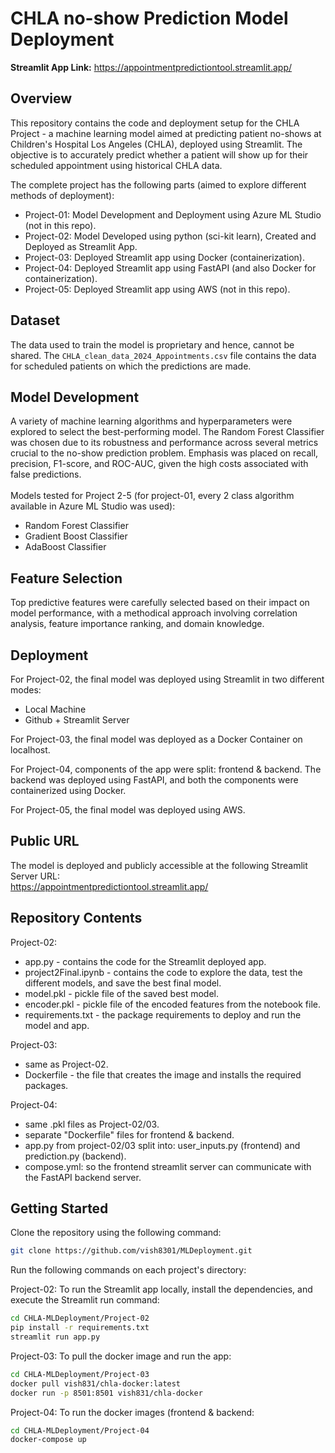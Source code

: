 # CHLA no-show Prediction Model Deployment


**Streamlit App Link:** https://appointmentpredictiontool.streamlit.app/


## Overview
This repository contains the code and deployment setup for the CHLA Project - a machine learning model aimed at predicting patient no-shows at Children's Hospital Los Angeles (CHLA), deployed using Streamlit. The objective is to accurately predict whether a patient will show up for their scheduled appointment using historical CHLA data.

The complete project has the following parts (aimed to explore different methods of deployment):
- Project-01: Model Development and Deployment using Azure ML Studio (not in this repo).
- Project-02: Model Developed using python (sci-kit learn), Created and Deployed as Streamlit App.
- Project-03: Deployed Streamlit app using Docker (containerization).
- Project-04: Deployed Streamlit app using FastAPI (and also Docker for containerization).
- Project-05: Deployed Streamlit app using AWS (not in this repo).


## Dataset
The data used to train the model is proprietary and hence, cannot be shared. The `CHLA_clean_data_2024_Appointments.csv` file contains the data for scheduled patients on which the predictions are made.


## Model Development
A variety of machine learning algorithms and hyperparameters were explored to select the best-performing model. The Random Forest Classifier was chosen due to its robustness and performance across several metrics crucial to the no-show prediction problem. Emphasis was placed on recall, precision, F1-score, and ROC-AUC, given the high costs associated with false predictions. <br>
<br>
Models tested for Project 2-5 (for project-01, every 2 class algorithm available in Azure ML Studio was used): <br>
- Random Forest Classifier
- Gradient Boost Classifier
- AdaBoost Classifier


## Feature Selection
Top predictive features were carefully selected based on their impact on model performance, with a methodical approach involving correlation analysis, feature importance ranking, and domain knowledge. 


## Deployment
For Project-02, the final model was deployed using Streamlit in two different modes:
- Local Machine
- Github + Streamlit Server

For Project-03, the final model was deployed as a Docker Container on localhost.

For Project-04, components of the app were split: frontend & backend. The backend was deployed using FastAPI, and both the components were containerized using Docker.

For Project-05, the final model was deployed using AWS.


## Public URL
The model is deployed and publicly accessible at the following Streamlit Server URL: <br>
https://appointmentpredictiontool.streamlit.app/

## Repository Contents
Project-02:
- app.py - contains the code for the Streamlit deployed app.
- project2Final.ipynb - contains the code to explore the data, test the different models, and save the best final model.
- model.pkl - pickle file of the saved best model.
- encoder.pkl - pickle file of the encoded features from the notebook file.
- requirements.txt - the package requirements to deploy and run the model and app.

Project-03:
- same as Project-02.
- Dockerfile - the file that creates the image and installs the required packages.

Project-04:
- same .pkl files as Project-02/03.
- separate "Dockerfile" files for frontend & backend.
- app.py from project-02/03 split into: user_inputs.py (frontend) and prediction.py (backend).
- compose.yml: so the frontend streamlit server can communicate with the FastAPI backend server.

## Getting Started
Clone the repository using the following command:
```sh
git clone https://github.com/vish8301/MLDeployment.git
```
Run the following commands on each project's directory:

Project-02: To run the Streamlit app locally, install the dependencies, and execute the Streamlit run command:
```sh
cd CHLA-MLDeployment/Project-02
pip install -r requirements.txt
streamlit run app.py
```

Project-03: To pull the docker image and run the app:
```sh
cd CHLA-MLDeployment/Project-03
docker pull vish831/chla-docker:latest
docker run -p 8501:8501 vish831/chla-docker
```

Project-04: To run the docker images (frontend & backend:
```sh
cd CHLA-MLDeployment/Project-04
docker-compose up
```
